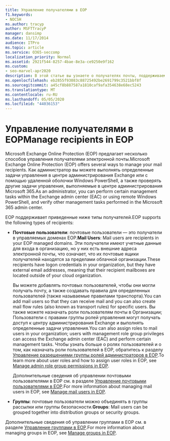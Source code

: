 ```yaml
---
title: Управление получателями в EOP
f1.keywords:
- NOCSH
ms.author: tracyp
author: MSFTTracyP
manager: dansimp
ms.date: 11/17/2014
audience: ITPro
ms.topic: article
ms.service: O365-seccomp
localization_priority: Normal
ms.assetid: 2921f544-8257-4bae-8e3a-ce9250e9f162
ms.custom:
- seo-marvel-apr2020
description: В этой статье вы узнаете о получателях почты, поддерживаемых Microsoft Exchange Online Protection (EOP).
ms.openlocfilehash: eb2855f93083c88725492be2691799c3521bbf8f
ms.sourcegitcommit: a45cf8b887587a1810caf9afa354638e68ec5243
ms.translationtype: MT
ms.contentlocale: ru-RU
ms.lasthandoff: 05/05/2020
ms.locfileid: "44036153"
---
```

# <a name="manage-recipients-in-eop"></a><span data-ttu-id="d7860-103">Управление получателями в EOP</span><span class="sxs-lookup"><span data-stu-id="d7860-103">Manage recipients in EOP</span></span>

<span data-ttu-id="d7860-104">Microsoft Exchange Online Protection (EOP) предлагает несколько способов управления получателями электронной почты.</span><span class="sxs-lookup"><span data-stu-id="d7860-104">Microsoft Exchange Online Protection (EOP) offers several ways to manage your mail recipients.</span></span> <span data-ttu-id="d7860-105">Как администратор вы можете выполнять определенные задачи управления в центре администрирования Exchange или с помощью удаленной оболочки Windows PowerShell, а также проверять другие задачи управления, выполняемые в центре администрирования Microsoft 365.</span><span class="sxs-lookup"><span data-stu-id="d7860-105">As an administrator, you can perform certain management tasks within the Exchange admin center (EAC) or using remote Windows PowerShell, and verify other management tasks performed in the Microsoft 365 admin center.</span></span>

<span data-ttu-id="d7860-106">EOP поддерживает приведенные ниже типы получателей.</span><span class="sxs-lookup"><span data-stu-id="d7860-106">EOP supports the following types of recipients:</span></span>

- <span data-ttu-id="d7860-107">**Почтовые пользователи**: почтовые пользователи — это получатели в управляемых доменах EOP.</span><span class="sxs-lookup"><span data-stu-id="d7860-107">**Mail Users**: Mail users are recipients in your EOP managed domains.</span></span> <span data-ttu-id="d7860-108">Эти получатели имеют учетные данные для входа в организацию, но у них есть внешние адреса электронной почты, что означает, что их почтовые ящики получателей находятся за пределами облачной организации.</span><span class="sxs-lookup"><span data-stu-id="d7860-108">These recipients have logon credentials in your organization, but they have external email addresses, meaning that their recipient mailboxes are located outside of your cloud organization.</span></span>

  <span data-ttu-id="d7860-109">Вы можете добавлять почтовых пользователей, чтобы они могли получать почту, а также создавать правила для определенных пользователей (также называемые правилами транспорта).</span><span class="sxs-lookup"><span data-stu-id="d7860-109">You can add mail users so that they can receive mail and you can also create mail flow rules (also known as transport rules) for specific users.</span></span> <span data-ttu-id="d7860-110">Вы также можете назначать роли пользователям почты в Организации; Пользователи с правами группы ролей управления могут получать доступ к центру администрирования Exchange и выполнять определенные задачи управления.</span><span class="sxs-lookup"><span data-stu-id="d7860-110">You can also assign roles to mail users in your organization; users with management role group privileges can access the Exchange admin center (EAC) and perform certain management tasks.</span></span> <span data-ttu-id="d7860-111">Чтобы узнать больше о ролях пользователей и о том, как назначать роли пользователей в EOP, обратитесь к разделу [Управление разрешениями группы ролей администраторов в EOP](manage-admin-role-group-permissions-in-eop.md).</span><span class="sxs-lookup"><span data-stu-id="d7860-111">To learn more about user roles and how to assign user roles in EOP, see [Manage admin role group permissions in EOP](manage-admin-role-group-permissions-in-eop.md).</span></span>

  <span data-ttu-id="d7860-112">Дополнительные сведения об управлении почтовыми пользователями в EOP см. в разделе [Управление почтовыми пользователями в EOP](manage-mail-users-in-eop.md).</span><span class="sxs-lookup"><span data-stu-id="d7860-112">For more information about managing mail users in EOP, see [Manage mail users in EOP](manage-mail-users-in-eop.md).</span></span>

- <span data-ttu-id="d7860-113">**Группы**: почтовые пользователи можно объединять в группы рассылки или группы безопасности.</span><span class="sxs-lookup"><span data-stu-id="d7860-113">**Groups**: Mail users can be grouped together into distribution groups or security groups.</span></span>

<span data-ttu-id="d7860-114">Дополнительные сведения об управлении группами в EOP см. в разделе [Управление группами в EOP](manage-groups-in-eop.md).</span><span class="sxs-lookup"><span data-stu-id="d7860-114">For more information about managing groups in EOP, see [Manage groups in EOP](manage-groups-in-eop.md).</span></span>
